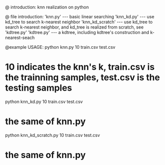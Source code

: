 @ introduction:
knn realization on python

@ file introduction:
'knn.py' --- basic linear searching
'knn_kd.py' --- use kd_tree to search k-nearest neighbor
'knn_kd_scratch' --- use kd_tree to search k-nearest neighbor, and kd_tree is realized from scratch, see 'kdtree.py'
'kdtree.py' --- a kdtree, including kdtree's construction and k-nearest-seach

@example USAGE:
python knn.py 10 train.csv test.csv   
# 10 indicates the knn's k, train.csv is the trainning samples, test.csv is the testing samples

python knn_kd.py 10 train.csv test.csv
# the same of knn.py

python knn_kd_scratch.py 10 train.csv test.csv
# the same of knn.py